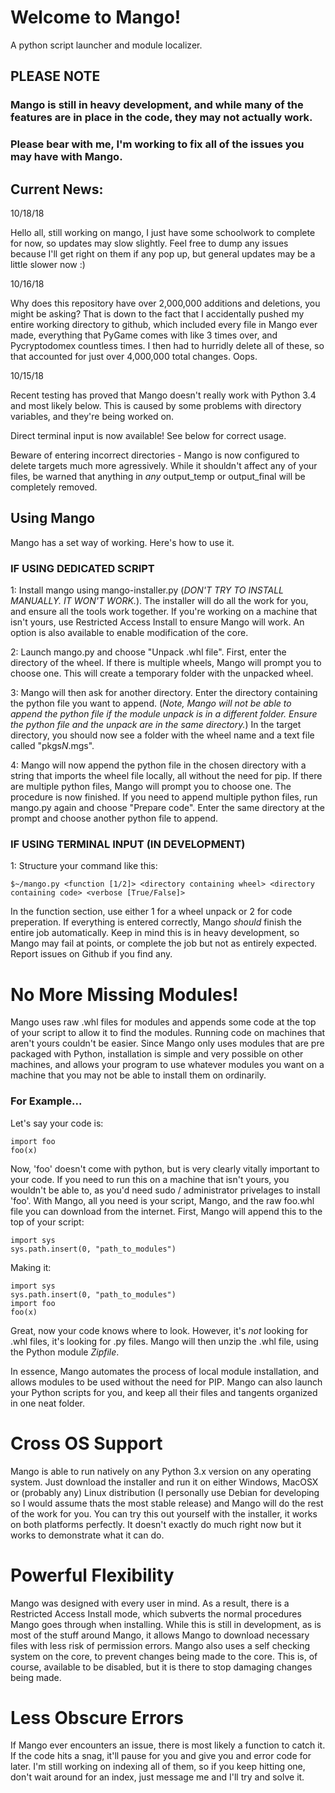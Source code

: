 
# Welcome to Mango!
A python script launcher and module localizer. 

## PLEASE NOTE
### Mango is still in heavy development, and while many of the features are in place in the code, they may not actually work.
### Please bear with me, I'm working to fix all of the issues you may have with Mango.


## Current News:

10/18/18

Hello all, still working on mango, I just have some schoolwork to complete for now, so updates may slow slightly. Feel free to dump any issues because I'll get right on them if any pop up, but general updates may be a little slower now :)

10/16/18

Why does this repository have over 2,000,000 additions and deletions, you might be asking? That is down to the fact that I accidentally pushed my entire working directory to github, which included every file in Mango ever made, everything that PyGame comes with like 3 times over, and Pycryptodomex countless times. I then had to hurridly delete all of these, so that accounted for just over 4,000,000 total changes. Oops.

10/15/18

Recent testing has proved that Mango doesn't really work with Python 3.4 and most likely below. This is caused by some problems with directory variables, and they're being worked on. 

Direct terminal input is now available! See below for correct usage.

Beware of entering incorrect directories - Mango is now configured to delete targets much more agressively. While it shouldn't affect any of your files, be warned that anything in _any_ output_temp or output_final will be completely removed. 

## Using Mango
Mango has a set way of working. Here's how to use it.

### IF USING DEDICATED SCRIPT
1: Install mango using mango-installer.py (*DON'T TRY TO INSTALL MANUALLY. IT WON'T WORK.*). The installer will do all the work for you, and ensure all the tools work together. If you're working on a machine that isn't yours, use Restricted Access Install to ensure Mango will work. An option is also available to enable modification of the core. 


2: Launch mango.py and choose "Unpack .whl file". First, enter the directory of the wheel. If there is multiple wheels, Mango will prompt you to choose one. This will create a temporary folder with the unpacked wheel. 


3: Mango will then ask for another directory. Enter the directory containing the python file you want to append. (*Note, Mango will not be able to append the python file if the module unpack is in a different folder. Ensure the python file and the unpack are in the same directory.*) In the target directory, you should now see a folder with the wheel name and a text file called "pkgs*N*.mgs".


4: Mango will now append the python file in the chosen directory with a string that imports the wheel file locally, all without the need for pip. If there are multiple python files, Mango will prompt you to choose one. The procedure is now finished. If you need to append multiple python files, run mango.py again and choose "Prepare code". Enter the same directory at the prompt and choose another python file to append.

### IF USING TERMINAL INPUT (IN DEVELOPMENT)
1: Structure your command like this:
```
$~/mango.py <function [1/2]> <directory containing wheel> <directory containing code> <verbose [True/False]>
```
In the function section, use either 1 for a wheel unpack or 2 for code preperation. If everything is entered correctly, Mango _should_ finish the entire job automatically. Keep in mind this is in heavy development, so Mango may fail at points, or complete the job but not as entirely expected. Report issues on Github if you find any.

# No More Missing Modules!
Mango uses raw .whl files for modules and appends some code at the top of your script to allow it to find the modules. Running code on machines that aren't yours couldn't be easier. Since Mango only uses modules that are pre packaged with Python, installation is simple and very possible on other machines, and allows your program to use whatever modules you want on a machine that you may not be able to install them on ordinarily. 
### For Example...
Let's say your code is:
```
import foo
foo(x)
```
Now, 'foo' doesn't come with python, but is very clearly vitally important to your code. If you need to run this on a machine that isn't yours, you wouldn't be able to, as you'd need sudo / administrator privelages to install 'foo'. With Mango, all you need is your script, Mango, and the raw foo.whl file you can download from the internet. First, Mango will append this to the top of your script:
```
import sys
sys.path.insert(0, "path_to_modules")
```
Making it:
```
import sys
sys.path.insert(0, "path_to_modules")
import foo
foo(x)
```
Great, now your code knows where to look. However, it's  _not_ looking for .whl files, it's looking for .py files. Mango will then unzip the .whl file, using the Python module _Zipfile_.

In essence, Mango automates the process of local module installation, and allows modules to be used without the need for PIP. Mango can also launch your Python scripts for you, and keep all their files and tangents organized in one neat folder. 

# Cross OS Support
Mango is able to run natively on any Python 3.x version on any operating system. Just download the installer and run it on either Windows, MacOSX or (probably any) Linux distribution (I personally use Debian for developing so I would assume thats the most stable release) and Mango will do the rest of the work for you. You can try this out yourself with the installer, it works on both platforms perfectly. It doesn't exactly do much right now but it works to demonstrate what it can do. 

# Powerful Flexibility
Mango was designed with every user in mind. As a result, there is a Restricted Access Install mode, which subverts the normal procedures Mango goes through when installing. While this is still in development, as is most of the stuff around Mango, it allows Mango to download necessary files with less risk of permission errors. Mango also uses a self checking system on the core, to prevent changes being made to the core. This is, of course, available to be disabled, but it is there to stop damaging changes being made. 

# Less Obscure Errors
If Mango ever encounters an issue, there is most likely a function to catch it. If the code hits a snag, it'll pause for you and give you and error code for later. I'm still working on indexing all of them, so if you keep hitting one, don't wait around for an index, just message me and I'll try and solve it.

